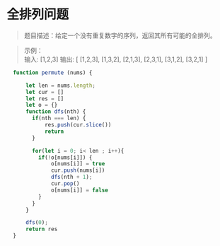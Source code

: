 # 全排列问题
> 题目描述：给定一个没有重复数字的序列，返回其所有可能的全排列。

>示例：   
输入: [1,2,3]
输出: [
[1,2,3],
[1,3,2],
[2,1,3],
[2,3,1],
[3,1,2],
[3,2,1]
]

```js
  function permute (nums) {

      let len = nums.length;
      let cur = []
      let res = []
      let o = {}
      function dfs(nth) {
        if(nth === len) {
            res.push(cur.slice())
            return
        }

        for(let i = 0; i< len ; i++){
          if(!o[nums[i]]) {
              o[nums[i]] = true
              cur.push(nums[i])
              dfs(nth + 1);
              cur.pop()
              o[nums[i]] = false
          }
        }
      }

      dfs(0);
      return res
  }

```
